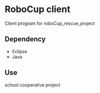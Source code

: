 # RoboCup client
Client program for roboCup_rescue_project
## Dependency
* Eclipse
* Java
## Use
school cooperative project

